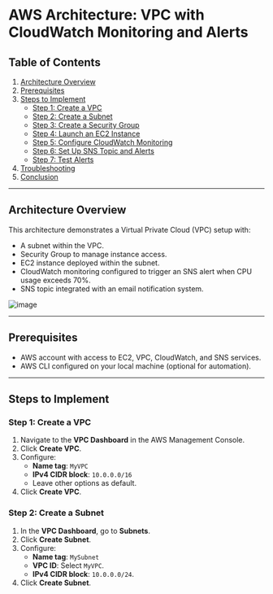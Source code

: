 # AWS Architecture: VPC with CloudWatch Monitoring and Alerts

## Table of Contents
1. [Architecture Overview](#architecture-overview)
2. [Prerequisites](#prerequisites)
3. [Steps to Implement](#steps-to-implement)
    - [Step 1: Create a VPC](#step-1-create-a-vpc)
    - [Step 2: Create a Subnet](#step-2-create-a-subnet)
    - [Step 3: Create a Security Group](#step-3-create-a-security-group)
    - [Step 4: Launch an EC2 Instance](#step-4-launch-an-ec2-instance)
    - [Step 5: Configure CloudWatch Monitoring](#step-5-configure-cloudwatch-monitoring)
    - [Step 6: Set Up SNS Topic and Alerts](#step-6-set-up-sns-topic-and-alerts)
    - [Step 7: Test Alerts](#step-7-test-alerts)
4. [Troubleshooting](#troubleshooting)
5. [Conclusion](#conclusion)

---

## Architecture Overview
This architecture demonstrates a Virtual Private Cloud (VPC) setup with:
- A subnet within the VPC.
- Security Group to manage instance access.
- EC2 instance deployed within the subnet.
- CloudWatch monitoring configured to trigger an SNS alert when CPU usage exceeds 70%.
- SNS topic integrated with an email notification system.

![image](https://github.com/user-attachments/assets/56c5d5af-4dd7-4628-97d2-7dbcc99294e2)


---

## Prerequisites
- AWS account with access to EC2, VPC, CloudWatch, and SNS services.
- AWS CLI configured on your local machine (optional for automation).

---

## Steps to Implement

### Step 1: Create a VPC
1. Navigate to the **VPC Dashboard** in the AWS Management Console.
2. Click **Create VPC**.
3. Configure:
   - **Name tag**: `MyVPC`
   - **IPv4 CIDR block**: `10.0.0.0/16`
   - Leave other options as default.
4. Click **Create VPC**.

### Step 2: Create a Subnet
1. In the **VPC Dashboard**, go to **Subnets**.
2. Click **Create Subnet**.
3. Configure:
   - **Name tag**: `MySubnet`
   - **VPC ID**: Select `MyVPC`.
   - **IPv4 CIDR block**: `10.0.0.0/24`.
4. Click **Create Subnet**.
